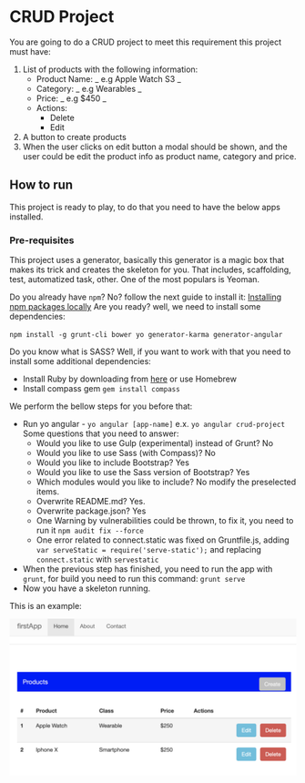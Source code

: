 # CRUD Project

You are going to do a CRUD project to meet this requirement this project must have:

1. List of products with the following information:
    * Product Name: _ e.g Apple Watch S3 _
    * Category: _ e.g Wearables _
    * Price: _ e.g $450 _
    * Actions:
        * Delete
        * Edit
2. A button to create products
3. When the user clicks on edit button a modal should be shown, and the user could be edit the product info as product name, category and price.


## How to run
This project is ready to play, to do that you need to have the below apps installed.

### Pre-requisites
This project uses a generator, basically this generator is a magic box that makes its trick and creates the skeleton for you. That includes, scaffolding, test, automatized task, other.
One of the most populars is Yeoman.

Do you already have ``npm``? No? follow the next guide to install it:
[Installing npm packages locally](https://docs.npmjs.com/getting-started/installing-npm-packages-locally)
Are you ready? well, we need to install some dependencies:

`npm install -g grunt-cli bower yo generator-karma generator-angular`

Do you know what is SASS? Well, if you want to work with that you need to install some additional dependencies:
- Install Ruby by downloading from [here](http://rubyinstaller.org/downloads/) or use Homebrew
- Install compass gem
`gem install compass`

We perform the bellow steps for you before that:

* Run yo angular - `yo angular [app-name]` e.x. `yo angular crud-project`
Some questions that you need to answer:
    * Would you like to use Gulp (experimental) instead of Grunt? No
    * Would you like to use Sass (with Compass)? No
    * Would you like to include Bootstrap? Yes
    * Would you like to use the Sass version of Bootstrap? Yes
    * Which modules would you like to include? No modify the preselected items.
    * Overwrite README.md? Yes.
    * Overwrite package.json? Yes
    * One Warning by vulnerabilities could be thrown, to fix it, you need to run it `npm audit fix --force`
    * One error related to connect.static was fixed on Gruntfile.js, adding `var serveStatic = require('serve-static');` and replacing `connect.static` with `servestatic`
* When the previous step has finished, you need to run the app with `grunt`, for build you need to run this command: `grunt serve`
* Now you have a skeleton running.

This is an example:

![Example](images/example.png)



